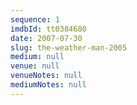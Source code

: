 ```yaml
---
sequence: 1
imdbId: tt0384680
date: 2007-07-30
slug: the-weather-man-2005
medium: null
venue: null
venueNotes: null
mediumNotes: null
---
```


